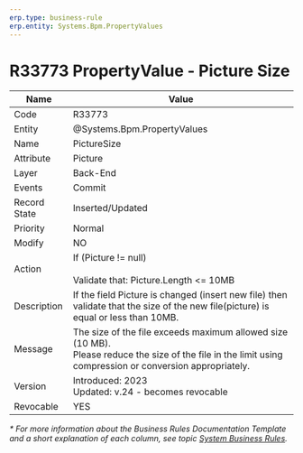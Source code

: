 ```yaml
---
erp.type: business-rule
erp.entity: Systems.Bpm.PropertyValues
---
```


# R33773 PropertyValue - Picture Size

| Name | Value |
| ---- | ----- |
| Code | R33773 |
| Entity |@Systems.Bpm.PropertyValues |
| Name | 	PictureSize |
| Attribute | Picture |
| Layer | Back-End |
| Events | Commit |
| Record State | Inserted/Updated |
| Priority | Normal |
| Modify | NO |
| Action | If (Picture != null) <br> <br> Validate that: Picture.Length <= 10MB |
| Description| If the field Picture is changed (insert new file) then validate that the size of the new file(picture) is equal or less than 10MB.|
| Message | The size of the file exceeds maximum allowed size (10 MB).<br>Please reduce the size of the file in the limit using compression or conversion appropriately.|
| Version | Introduced: 2023 <br> Updated: v.24 - becomes revocable |
| Revocable | YES |

*\* For more information about the Business Rules Documentation Template and a short explanation of each column, see
topic [System Business Rules](../templates/template-description-system-business-rules.md).*
